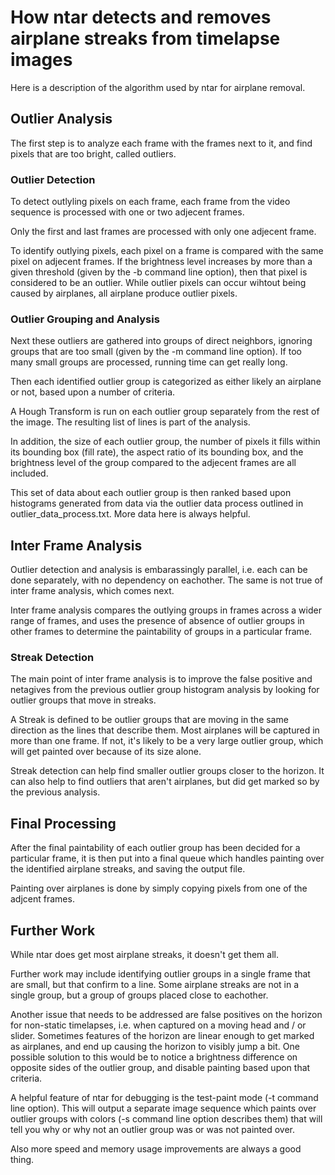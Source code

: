 # How ntar detects and removes airplane streaks from timelapse images

Here is a description of the algorithm used by ntar for airplane removal.

## Outlier Analysis

The first step is to analyze each frame with the frames next to it, and find pixels that are too bright, called outliers.

### Outlier Detection

To detect outlyling pixels on each frame, each frame from the video sequence is processed with one or two adjecent frames.

Only the first and last frames are processed with only one adjecent frame.

To identify outlying pixels, each pixel on a frame is compared with the same pixel on adjecent frames.  If the brightness level increases by more than a given threshold (given by the -b command line option), then that pixel is considered to be an outlier.  While outlier pixels can occur wihtout being caused by airplanes, all airplane produce outlier pixels.

### Outlier Grouping and Analysis

Next these outliers are gathered into groups of direct neighbors, ignoring groups that are too small (given by the -m command line option).  If too many small groups are processed, running time can get really long.

Then each identified outlier group is categorized as either likely an airplane or not, based upon a number of criteria.

A Hough Transform is run on each outlier group separately from the rest of the image.  The resulting list of lines is part of the analysis.

In addition, the size of each outlier group, the number of pixels it fills within its bounding box (fill rate), the aspect ratio of its bounding box, and the brightness level of the group compared to the adjecent frames are all included.

This set of data about each outlier group is then ranked based upon histograms generated from data via the outlier data process outlined in outlier_data_process.txt.  More data here is always helpful.

## Inter Frame Analysis

Outlier detection and analysis is embarassingly parallel, i.e. each can be done separately, with no dependency on eachother.  The same is not true of inter frame analysis, which comes next.

Inter frame analysis compares the outlying groups in frames across a wider range of frames, and uses the presence of absence of outlier groups in other frames to determine the paintability of groups in a particular frame.

### Streak Detection

The main point of inter frame analysis is to improve the false positive and netagives from the previous outlier group histogram analysis by looking for outlier groups that move in streaks.

A Streak is defined to be outlier groups that are moving in the same direction as the lines that describe them.  Most airplanes will be captured in more than one frame.  If not, it's likely to be a very large outlier group, which will get painted over because of its size alone.

Streak detection can help find smaller outlier groups closer to the horizon.  It can also help to find outliers that aren't airplanes, but did get marked so by the previous analysis.

## Final Processing

After the final paintability of each outlier group has been decided for a particular frame, it is then put into a final queue which handles painting over the identified airplane streaks, and saving the output file.

Painting over airplanes is done by simply copying pixels from one of the adjcent frames.

## Further Work

While ntar does get most airplane streaks, it doesn't get them all.

Further work may include identifying outlier groups in a single frame that are small, but that confirm to a line.  Some airplane streaks are not in a single group, but a group of groups placed close to eachother.

Another issue that needs to be addressed are false positives on the horizon for non-static timelapses, i.e. when captured on a moving head and / or slider.  Sometimes features of the horizon are linear enough to get marked as airplanes, and end up causing the horizon to visibly jump a bit.  One possible solution to this would be to notice a brightness difference on opposite sides of the outlier group, and disable painting based upon that criteria.

A helpful feature of ntar for debugging is the test-paint mode (-t command line option).  This will output a separate image sequence which paints over outlier groups with colors (-s command line option describes them) that will tell you why or why not an outlier group was or was not painted over.

Also more speed and memory usage improvements are always a good thing.